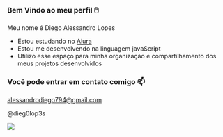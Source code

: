### Bem Vindo ao meu perfil 🖱️

Meu nome é Diego Alessandro Lopes

- Estou estudando no [Alura](https://www.alura.com.br)
- Estou me desenvolvendo na linguagem javaScript
- Utilizo esse espaço para minha organização e compartilhamento dos meus projetos desenvolvidos 

### Você pode entrar em contato comigo 📫
alessandrodiego794@gmail.com

@dieg0lop3s


![](https://media1.tenor.com/m/DYzUq3uX1QgAAAAC/tom-and-jerry-evil.gif)
